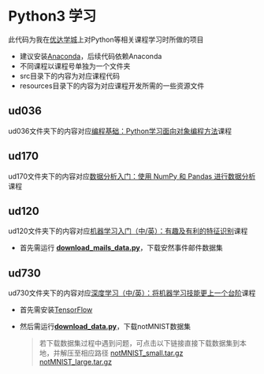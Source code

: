 # Python3 学习
此代码为我在[优达学城](https://cn.udacity.com)上对Python等相关课程学习时所做的项目
* 建议安装[Anaconda](https://www.continuum.io/downloads)，后续代码依赖Anaconda
* 不同课程以课程号单独为一个文件夹
* src目录下的内容为对应课程代码
* resources目录下的内容为对应课程开发所需的一些资源文件

## ud036
ud036文件夹下的内容对应[编程基础：Python学习面向对象编程方法](https://cn.udacity.com/course/programming-foundations-with-python--ud036)课程

## ud170
ud170文件夹下的内容对应[数据分析入门：使用 NumPy 和 Pandas 进行数据分析](https://cn.udacity.com/course/intro-to-data-analysis--ud170)课程

## ud120
ud120文件夹下的内容对应[机器学习入门（中/英）：有趣及有利的特征识别](https://cn.udacity.com/course/intro-to-machine-learning--ud120)课程
* 首先需运行 [**download_mails_data.py**](ud120/src/enron/download_mails_data.py)，下载安然事件邮件数据集

## ud730
ud730文件夹下的内容对应[深度学习（中/英）：将机器学习技能更上一个台阶](https://cn.udacity.com/course/deep-learning--ud730)课程
* 首先需安装[TensorFlow](https://www.tensorflow.org/install)
* 然后需运行[**download_data.py**](ud730/src/notmnist/download_data.py)，下载notMNIST数据集

    > 若下载数据集过程中遇到问题，可点击以下链接直接下载数据集到本地，并解压至相应路径
    [notMNIST_small.tar.gz](http://commondatastorage.googleapis.com/books1000/notMNIST_small.tar.gz)
    [notMNIST_large.tar.gz](http://commondatastorage.googleapis.com/books1000/notMNIST_large.tar.gz)
